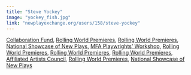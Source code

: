 ```yaml
---
title: "Steve Yockey"
image: "yockey_fish.jpg"
link: "newplayexchange.org/users/158/steve-yockey"
---
```


[Collaboration Fund](/programs/collaboration-fund), [Rolling World Premieres](/programs/rolling-world-premieres), [Rolling World Premieres](/programs/rolling-world-premieres), [National Showcase of New Plays](/programs/national-showcase-of-new-plays), [MFA Playwrights’ Workshop](/programs/mfa-playwrights-workshop), [Rolling World Premieres](/programs/rolling-world-premieres), [Rolling World Premieres](/programs/rolling-world-premieres), [Rolling World Premieres](/programs/rolling-world-premieres), [Affiliated Artists Council](/about/affiliated-artists-council), [Rolling World Premieres](/programs/rolling-world-premieres), [National Showcase of New Plays](/programs/national-showcase-of-new-plays)